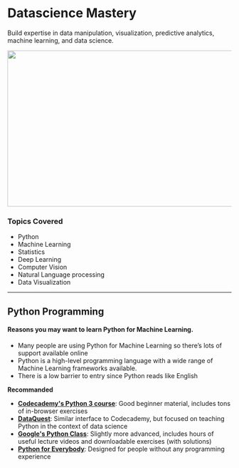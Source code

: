 # Datascience Mastery

Build expertise in data manipulation, visualization, predictive analytics, machine learning, and data science.

<img src="https://www.iimtindia.net/Blog/wp-content/uploads/2021/08/Data-Science-Future-scope.jpg" height=350 width=750>

### Topics Covered

- Python
- Machine Learning
- Statistics
- Deep Learning
- Computer Vision
- Natural Language processing
- Data Visualization

---

## Python Programming

#### Reasons you may want to learn Python for Machine Learning.

- Many people are using Python for Machine Learning so there’s lots of support available online
- Python is a high-level programming language with a wide range of Machine Learning frameworks available.
- There is a low barrier to entry since Python reads like English

**Recommanded**
- **[Codecademy's Python 3 course](https://www.codecademy.com/learn/learn-python-3)**: Good beginner material, includes tons of in-browser exercises
- **[DataQuest](https://dataquest.io/)**: Similar interface to Codecademy, but focused on teaching Python in the context of data science
- **[Google's Python Class](https://developers.google.com/edu/python/)**: Slightly more advanced, includes hours of useful lecture videos and downloadable exercises (with solutions)
- **[Python for Everybody](https://www.coursera.org/specializations/python)**: Designed for people without any programming experience
